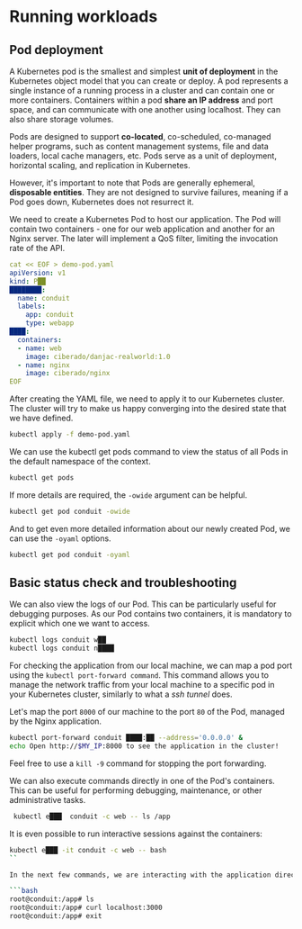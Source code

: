 # Running workloads

## Pod deployment

A Kubernetes pod is the smallest and simplest **unit of deployment** in the Kubernetes object model that you can create or deploy. A pod represents a single instance of a running process in a cluster and can contain one or more containers. Containers within a pod **share an IP address** and port space, and can communicate with one another using localhost. They can also share storage volumes.

Pods are designed to support **co-located**, co-scheduled, co-managed helper programs, such as content management systems, file and data loaders, local cache managers, etc. Pods serve as a unit of deployment, horizontal scaling, and replication in Kubernetes.

However, it's important to note that Pods are generally ephemeral, **disposable entities**. They are not designed to survive failures, meaning if a Pod goes down, Kubernetes does not resurrect it.

We need to create a Kubernetes Pod to host our application. The Pod will contain two containers - one for our web application and another for an Nginx server. The later will implement a QoS filter, limiting the invocation rate of the API.

```yaml
cat << EOF > demo-pod.yaml
apiVersion: v1
kind: P██
████████:
  name: conduit
  labels:
    app: conduit
    type: webapp
████:
  containers:
  - name: web
    image: ciberado/danjac-realworld:1.0
  - name: nginx
    image: ciberado/nginx
EOF
```

After creating the YAML file, we need to apply it to our Kubernetes cluster. The cluster will try to make us happy converging into the desired state that we have defined.

```bash
kubectl apply -f demo-pod.yaml
```

We can use the kubectl get pods command to view the status of all Pods in the default namespace of the context.

```bash
kubectl get pods
```

If more details are required, the `-owide` argument can be helpful.

```bash
kubectl get pod conduit -owide
```

And to get even more detailed information about our newly created Pod, we can use the `-oyaml` options.

```bash
kubectl get pod conduit -oyaml
```

## Basic status check and troubleshooting

We can also view the logs of our Pod. This can be particularly useful for debugging purposes. As our Pod contains two containers, it is mandatory to explicit which one we want to access.

```bash
kubectl logs conduit w██
kubectl logs conduit n████
```

For checking the application from our local machine, we can map a pod port  using the `kubectl port-forward command`. This command allows you to manage the network traffic from your local machine to a specific pod in your Kubernetes cluster, similarly to what a *ssh tunnel* does.

Let's map the port `8000` of our machine to the port `80` of the Pod, managed by the Nginx application.

```bash
kubectl port-forward conduit ████:██ --address='0.0.0.0' &
echo Open http://$MY_IP:8000 to see the application in the cluster!
```

Feel free to use a `kill -9` command for stopping the port forwarding.

We can also execute commands directly in one of the Pod's containers. This can be useful for performing debugging, maintenance, or other administrative tasks.

```bash
 kubectl e███  conduit -c web -- ls /app
```

It is even possible to run interactive sessions against the containers:

```bash
kubectl e███ -it conduit -c web -- bash
`` 

In the next few commands, we are interacting with the application directly. We list the files in the application directory, send a request to the application using curl, and then exit the container.

```bash
root@conduit:/app# ls
root@conduit:/app# curl localhost:3000
root@conduit:/app# exit
```

